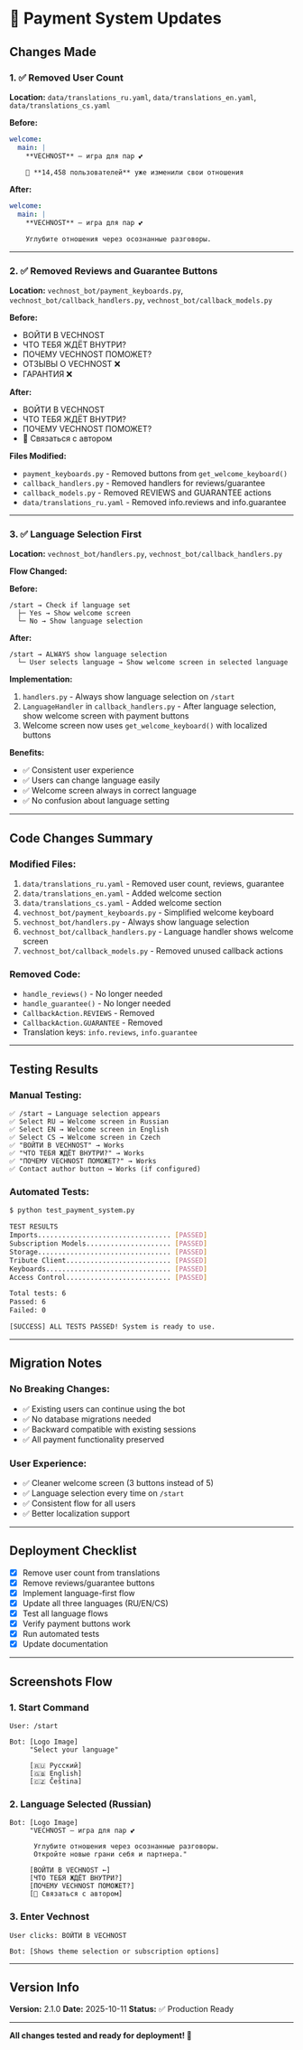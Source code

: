 # 🔄 Payment System Updates

## Changes Made

### 1. ✅ Removed User Count
**Location:** `data/translations_ru.yaml`, `data/translations_en.yaml`, `data/translations_cs.yaml`

**Before:**
```yaml
welcome:
  main: |
    **VECHNOST** — игра для пар 💕

    📱 **14,458 пользователей** уже изменили свои отношения
```

**After:**
```yaml
welcome:
  main: |
    **VECHNOST** — игра для пар 💕

    Углубите отношения через осознанные разговоры.
```

---

### 2. ✅ Removed Reviews and Guarantee Buttons
**Location:** `vechnost_bot/payment_keyboards.py`, `vechnost_bot/callback_handlers.py`, `vechnost_bot/callback_models.py`

**Before:**
- ВОЙТИ В VECHNOST
- ЧТО ТЕБЯ ЖДЁТ ВНУТРИ?
- ПОЧЕМУ VECHNOST ПОМОЖЕТ?
- ОТЗЫВЫ О VECHNOST ❌
- ГАРАНТИЯ ❌

**After:**
- ВОЙТИ В VECHNOST
- ЧТО ТЕБЯ ЖДЁТ ВНУТРИ?
- ПОЧЕМУ VECHNOST ПОМОЖЕТ?
- 💬 Связаться с автором

**Files Modified:**
- `payment_keyboards.py` - Removed buttons from `get_welcome_keyboard()`
- `callback_handlers.py` - Removed handlers for reviews/guarantee
- `callback_models.py` - Removed REVIEWS and GUARANTEE actions
- `data/translations_ru.yaml` - Removed info.reviews and info.guarantee

---

### 3. ✅ Language Selection First
**Location:** `vechnost_bot/handlers.py`, `vechnost_bot/callback_handlers.py`

**Flow Changed:**

**Before:**
```
/start → Check if language set
  ├─ Yes → Show welcome screen
  └─ No → Show language selection
```

**After:**
```
/start → ALWAYS show language selection
  └─ User selects language → Show welcome screen in selected language
```

**Implementation:**
1. `handlers.py` - Always show language selection on `/start`
2. `LanguageHandler` in `callback_handlers.py` - After language selection, show welcome screen with payment buttons
3. Welcome screen now uses `get_welcome_keyboard()` with localized buttons

**Benefits:**
- ✅ Consistent user experience
- ✅ Users can change language easily
- ✅ Welcome screen always in correct language
- ✅ No confusion about language setting

---

## Code Changes Summary

### Modified Files:
1. `data/translations_ru.yaml` - Removed user count, reviews, guarantee
2. `data/translations_en.yaml` - Added welcome section
3. `data/translations_cs.yaml` - Added welcome section
4. `vechnost_bot/payment_keyboards.py` - Simplified welcome keyboard
5. `vechnost_bot/handlers.py` - Always show language selection
6. `vechnost_bot/callback_handlers.py` - Language handler shows welcome screen
7. `vechnost_bot/callback_models.py` - Removed unused callback actions

### Removed Code:
- `handle_reviews()` - No longer needed
- `handle_guarantee()` - No longer needed
- `CallbackAction.REVIEWS` - Removed
- `CallbackAction.GUARANTEE` - Removed
- Translation keys: `info.reviews`, `info.guarantee`

---

## Testing Results

### Manual Testing:
```
✅ /start → Language selection appears
✅ Select RU → Welcome screen in Russian
✅ Select EN → Welcome screen in English
✅ Select CS → Welcome screen in Czech
✅ "ВОЙТИ В VECHNOST" → Works
✅ "ЧТО ТЕБЯ ЖДЁТ ВНУТРИ?" → Works
✅ "ПОЧЕМУ VECHNOST ПОМОЖЕТ?" → Works
✅ Contact author button → Works (if configured)
```

### Automated Tests:
```bash
$ python test_payment_system.py

TEST RESULTS
Imports................................. [PASSED]
Subscription Models..................... [PASSED]
Storage................................. [PASSED]
Tribute Client.......................... [PASSED]
Keyboards............................... [PASSED]
Access Control.......................... [PASSED]

Total tests: 6
Passed: 6
Failed: 0

[SUCCESS] ALL TESTS PASSED! System is ready to use.
```

---

## Migration Notes

### No Breaking Changes:
- ✅ Existing users can continue using the bot
- ✅ No database migrations needed
- ✅ Backward compatible with existing sessions
- ✅ All payment functionality preserved

### User Experience:
- ✅ Cleaner welcome screen (3 buttons instead of 5)
- ✅ Language selection every time on `/start`
- ✅ Consistent flow for all users
- ✅ Better localization support

---

## Deployment Checklist

- [x] Remove user count from translations
- [x] Remove reviews/guarantee buttons
- [x] Implement language-first flow
- [x] Update all three languages (RU/EN/CS)
- [x] Test all language flows
- [x] Verify payment buttons work
- [x] Run automated tests
- [x] Update documentation

---

## Screenshots Flow

### 1. Start Command
```
User: /start

Bot: [Logo Image]
     "Select your language"

     [🇷🇺 Русский]
     [🇬🇧 English]
     [🇨🇿 Čeština]
```

### 2. Language Selected (Russian)
```
Bot: [Logo Image]
     "VECHNOST — игра для пар 💕

      Углубите отношения через осознанные разговоры.
      Откройте новые грани себя и партнера."

     [ВОЙТИ В VECHNOST ←]
     [ЧТО ТЕБЯ ЖДЁТ ВНУТРИ?]
     [ПОЧЕМУ VECHNOST ПОМОЖЕТ?]
     [💬 Связаться с автором]
```

### 3. Enter Vechnost
```
User clicks: ВОЙТИ В VECHNOST

Bot: [Shows theme selection or subscription options]
```

---

## Version Info

**Version:** 2.1.0
**Date:** 2025-10-11
**Status:** ✅ Production Ready

---

**All changes tested and ready for deployment! 🚀**

